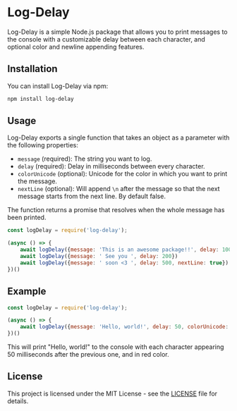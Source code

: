 # Log-Delay

Log-Delay is a simple Node.js package that allows you to print messages to the console with a customizable delay between each character, and optional color and newline appending features.

## Installation

You can install Log-Delay via npm:

```bash
npm install log-delay
```

## Usage

Log-Delay exports a single function that takes an object as a parameter with the following properties:

- `message` (required): The string you want to log.
- `delay` (required): Delay in milliseconds between every character.
- `colorUnicode` (optional): Unicode for the color in which you want to print the message.
- `nextLine` (optional): Will append `\n` after the message so that the next message starts from the next line. By default false.

The function returns a promise that resolves when the whole message has been printed.

```javascript
const logDelay = require('log-delay');

(async () => {
    await logDelay({message: 'This is an awesome package!!', delay: 100, nextLine: true})
    await logDelay({message: ' See you ', delay: 200})
    await logDelay({message: ' soon <3 ', delay: 500, nextLine: true})
})()
```

## Example

```javascript
const logDelay = require('log-delay');

(async () => {
    await logDelay({message: 'Hello, world!', delay: 50, colorUnicode: '\x1b[31m'})
})()
```

This will print "Hello, world!" to the console with each character appearing 50 milliseconds after the previous one, and in red color.

## License

This project is licensed under the MIT License - see the [LICENSE](LICENSE) file for details.

